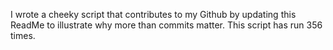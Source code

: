 I wrote a cheeky script that contributes to my Github by updating this ReadMe to illustrate why more than commits matter. This script has run 356 times.